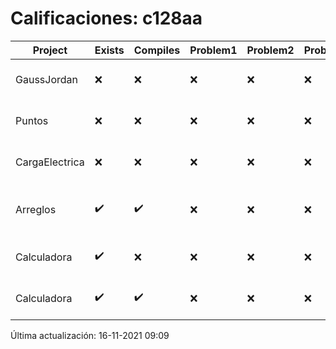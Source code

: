 # Calificaciones: c128aa
|Project|Exists|Compiles|Problem1|Problem2|Problem3|Extra|CommitHash|CommitDate|CheckDate|Comments|DueDate|Grade|
|-|-|-|-|-|-|-|-|-|-|-|-|-|
|GaussJordan|❌|❌|❌|❌|❌|❌|NA|NA|16-11-2021 09:09:35|No se encontró el archivo en PracticasComputacionI/GaussJordan/GaussJordan.cpp|01-10-2021 21:00:00|5.0|
|Puntos|❌|❌|❌|❌|❌|❌|NA|NA|16-11-2021 09:09:35|No se encontró el archivo en PracticasComputacionI/Puntos/Punto.cpp|15-10-2021 21:00:00|5.0|
|CargaElectrica|❌|❌|❌|❌|❌|❌|NA|NA|16-11-2021 09:09:36|No se encontró el archivo en PracticasComputacionI/CargaElectrica/CargaElectrica.cpp|08-11-2021 21:00:00|5.0|
|Arreglos|✔️|✔️|❌|❌|❌|❌|083dc8fc250646806ddb87dd4d3195c0854caec4|24-09-2021 20:32:25|24-09-2021 20:35:21|Revisa la operación suma-Revisa la operación multiplicación-El segundo arreglo debe de poder ser de números flotantes-No debe permitir ingresar un operador incorrecto|24-09-2021 21:00:00|6.0|
|Calculadora|✔️|❌|❌|❌|❌|❌|48e4348a215ad29b31dcc8840c31c20982250ce4|17-09-2021 15:51:46|17-09-2021 17:09:07|Tu código no compila|17-09-2021 21:00:00|5.0|
|Calculadora|✔️|✔️|❌|❌|❌|✔️|f80690213b682185f04c6272abf44131e76893ce|16-09-2021 15:36:51|17-09-2021 10:27:04|Revisa la operación suma-No implementaste operaciones con números flotantes-Revisa la operación división|17-09-2021 21:00:00|7.333333333333333|

Última actualización: 16-11-2021 09:09